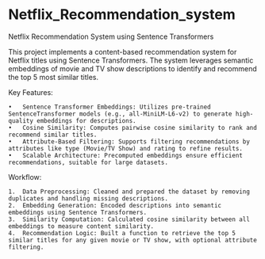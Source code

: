 # Netflix_Recommendation_system
Netflix Recommendation System using Sentence Transformers

This project implements a content-based recommendation system for Netflix titles using Sentence Transformers. The system leverages semantic embeddings of movie and TV show descriptions to identify and recommend the top 5 most similar titles.

Key Features:
	
    •	Sentence Transformer Embeddings: Utilizes pre-trained SentenceTransformer models (e.g., all-MiniLM-L6-v2) to generate high-quality embeddings for descriptions.
	•	Cosine Similarity: Computes pairwise cosine similarity to rank and recommend similar titles.
	•	Attribute-Based Filtering: Supports filtering recommendations by attributes like type (Movie/TV Show) and rating to refine results.
	•	Scalable Architecture: Precomputed embeddings ensure efficient recommendations, suitable for large datasets.

Workflow:
    
    1.	Data Preprocessing: Cleaned and prepared the dataset by removing duplicates and handling missing descriptions.
    2.	Embedding Generation: Encoded descriptions into semantic embeddings using Sentence Transformers.
    3.	Similarity Computation: Calculated cosine similarity between all embeddings to measure content similarity.
    4.	Recommendation Logic: Built a function to retrieve the top 5 similar titles for any given movie or TV show, with optional attribute filtering.
